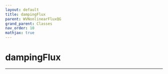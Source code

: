 ```yaml
---
layout: default
title: dampingFlux
parent: WVNonlinearFluxQG
grand_parent: Classes
nav_order: 10
mathjax: true
---
```


#  dampingFlux




---

